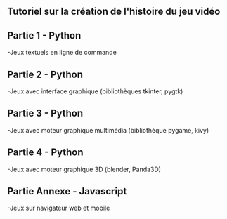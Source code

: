 ## Tutoriel sur la création de l'histoire du jeu vidéo

## Partie 1 - Python
-Jeux textuels en ligne de commande

## Partie 2 - Python
-Jeux avec interface graphique (bibliothèques tkinter, pygtk)

## Partie 3 - Python
-Jeux avec moteur graphique multimédia (bibliothèque pygame, kivy)

## Partie 4 - Python
-Jeux avec moteur graphique 3D (blender, Panda3D)

## Partie Annexe - Javascript
-Jeux sur navigateur web et mobile
